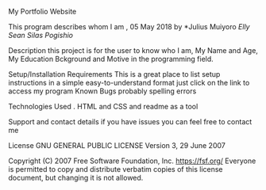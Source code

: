 My Portfolio Website

This program describes whom I am , 05 May 2018
by
*Julius Muiyoro *Elly Sean *Silas Pogishio**

Description
this project is for the user to know who I am, My Name and Age, My Education Bckground and Motive in the programming field.

Setup/Installation Requirements
This is a great place
to list setup instructions
in a simple
easy-to-understand
format just click on the link to access my program
Known Bugs
probably spelling errors

Technologies Used
. HTML and CSS and readme as a tool

Support and contact details
if you have issues you can feel free to contact me

License
GNU GENERAL PUBLIC LICENSE Version 3, 29 June 2007

Copyright (C) 2007 Free Software Foundation, Inc. https://fsf.org/ Everyone is permitted to copy and distribute verbatim copies of this license document, but changing it is not allowed.
